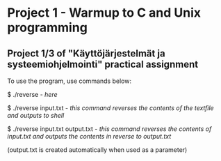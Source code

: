 # Project 1 - Warmup to C and Unix programming
## Project 1/3 of "Käyttöjärjestelmät ja systeemiohjelmointi" practical assignment

To use the program, use commands below:

$ ./reverse - _here_

$ ./reverse input.txt - _this command reverses the contents of the textfile and outputs to shell_

$ ./reverse input.txt output.txt - _this command reverses the contents of input.txt and outputs the contents in reverse to output.txt_

(output.txt is created automatically when used as a parameter)
